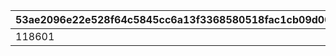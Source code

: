 |53ae2096e22e528f64c5845cc6a13f3368580518fac1cb09d007da27a45f0160|75cefe2ad3865fa1af7ce8a8693b434128a1784aa8e80ca243d7f106f8802cfa|
| --- | --- |
|118601|190901|